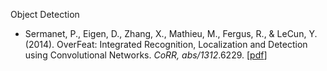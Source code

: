 Object Detection
- Sermanet, P., Eigen, D., Zhang, X., Mathieu, M., Fergus, R., & LeCun, Y. (2014). OverFeat: Integrated Recognition, Localization and Detection using Convolutional Networks. *CoRR, abs/1312*.6229. [[pdf](https://arxiv.org/pdf/1312.6229.pdf)]